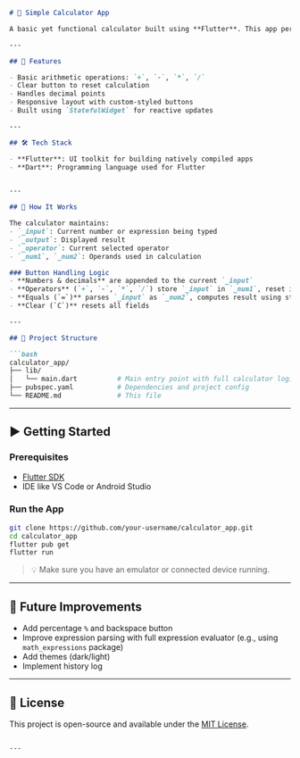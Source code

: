 

````markdown
# 📱 Simple Calculator App

A basic yet functional calculator built using **Flutter**. This app performs simple arithmetic operations such as addition, subtraction, multiplication, and division. The UI is designed to be clean and user-friendly, making it ideal for beginners exploring Flutter development.

---

## 🚀 Features

- Basic arithmetic operations: `+`, `-`, `*`, `/`
- Clear button to reset calculation
- Handles decimal points
- Responsive layout with custom-styled buttons
- Built using `StatefulWidget` for reactive updates

---

## 🛠️ Tech Stack

- **Flutter**: UI toolkit for building natively compiled apps
- **Dart**: Programming language used for Flutter


---

## 🧠 How It Works

The calculator maintains:
- `_input`: Current number or expression being typed
- `_output`: Displayed result
- `_operator`: Current selected operator
- `_num1`, `_num2`: Operands used in calculation

### Button Handling Logic
- **Numbers & decimals** are appended to the current `_input`
- **Operators** (`+`, `-`, `*`, `/`) store `_input` in `_num1`, reset input, and store the operator
- **Equals (`=`)** parses `_input` as `_num2`, computes result using stored operator
- **Clear (`C`)** resets all fields

---

## 📂 Project Structure

```bash
calculator_app/
├── lib/
│   └── main.dart          # Main entry point with full calculator logic
├── pubspec.yaml           # Dependencies and project config
└── README.md              # This file
````

---

## ▶️ Getting Started

### Prerequisites

* [Flutter SDK](https://flutter.dev/docs/get-started/install)
* IDE like VS Code or Android Studio

### Run the App

```bash
git clone https://github.com/your-username/calculator_app.git
cd calculator_app
flutter pub get
flutter run
```

> 💡 Make sure you have an emulator or connected device running.

---

## 🔧 Future Improvements

* Add percentage `%` and backspace button
* Improve expression parsing with full expression evaluator (e.g., using `math_expressions` package)
* Add themes (dark/light)
* Implement history log

---



## 📄 License

This project is open-source and available under the [MIT License](LICENSE).

```

---

```

